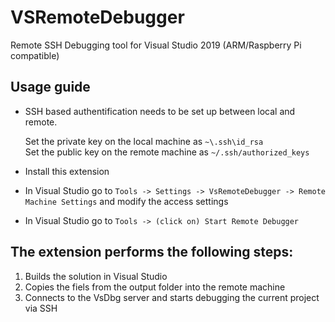 # VSRemoteDebugger
Remote SSH Debugging tool for Visual Studio 2019 (ARM/Raspberry Pi compatible)

## Usage guide

- SSH based authentification needs to be set up between local and remote.

	Set the private key on the local machine as `~\.ssh\id_rsa`  
	Set the public key on the remote machine as `~/.ssh/authorized_keys`

- Install this extension
- In Visual Studio go to `Tools -> Settings -> VsRemoteDebugger -> Remote Machine Settings` and modify the access settings
- In Visual Studio go to `Tools -> (click on) Start Remote Debugger`

## The extension performs the following steps:

1. Builds the solution in Visual Studio 
2. Copies the fiels from the output folder into the remote machine
3. Connects to the VsDbg server and starts debugging the current project via SSH